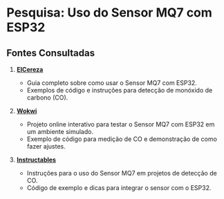 # Pesquisa: Uso do Sensor MQ7 com ESP32

## Fontes Consultadas

1. **[ElCereza](https://elcereza.com/mq7/)**  
   - Guia completo sobre como usar o Sensor MQ7 com ESP32.
   - Exemplos de código e instruções para detecção de monóxido de carbono (CO).

2. **[Wokwi](https://wokwi.com/projects/376247022496398337)**  
   - Projeto online interativo para testar o Sensor MQ7 com ESP32 em um ambiente simulado.
   - Exemplo de código para medição de CO e demonstração de como fazer ajustes.

3. **[Instructables](https://www.instructables.com/COMO-USAR-O-SENSOR-DE-G%C3%81S-MQ-7/)**  
   - Instruções para o uso do Sensor MQ7 em projetos de detecção de CO.
   - Código de exemplo e dicas para integrar o sensor com o ESP32.